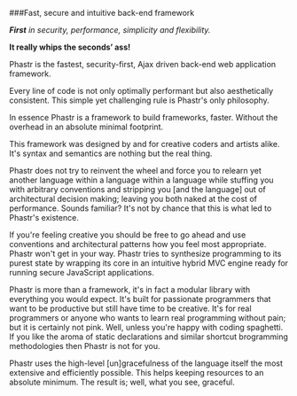 ###Fast, secure and intuitive back-end framework

*__First__ in security, performance, simplicity and flexibility.*

__It really whips the seconds’ ass!__

Phastr is the fastest, security-first, Ajax driven back-end web application framework.

Every line of code is not only optimally performant but also aesthetically consistent. This simple yet challenging rule is Phastr's only philosophy.

In essence Phastr is a framework to build frameworks, faster. Without the overhead in an absolute minimal footprint.

This framework was designed by and for creative coders and artists alike. It's syntax and semantics are nothing but the real thing.

Phastr does not try to reinvent the wheel and force you to relearn yet another language within a language within a language while stuffing you with arbitrary conventions and stripping you [and the language] out of architectural decision making; leaving you both naked at the cost of performance. Sounds familiar? It's not by chance that this is what led to Phastr's existence.

If you're feeling creative you should be free to go ahead and use conventions and architectural patterns how you feel most appropriate. Phastr won't get in your way. Phastr tries to synthesize programming to its purest state by wrapping its core in an intuitive hybrid MVC engine ready for running secure JavaScript applications.

Phastr is more than a framework, it's in fact a modular library with everything you would expect. It's built for passionate programmers that want to be productive but still have time to be creative. It's for real programmers or anyone who wants to learn real programming without pain; but it is certainly not pink. Well, unless you're happy with coding spaghetti. If you like the aroma of static declarations and similar shortcut brogramming methodologies then Phastr is not for you.

Phastr uses the high-level [un]gracefulness of the language itself the most extensive and efficiently possible. This helps keeping resources to an absolute minimum. The result is; well, what you see, graceful.
